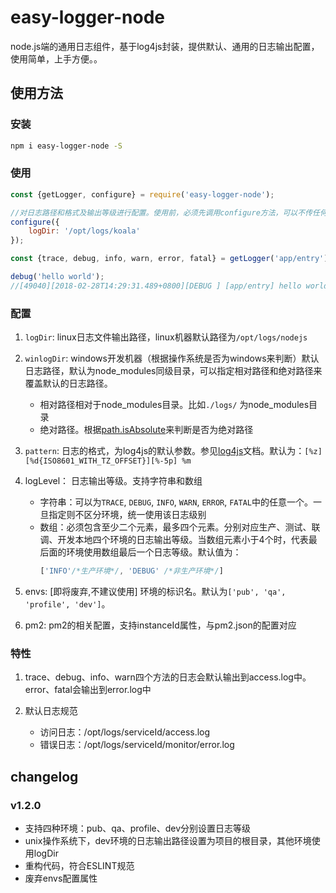 # easy-logger-node
node.js端的通用日志组件，基于log4js封装，提供默认、通用的日志输出配置，使用简单，上手方便。。

## 使用方法
### 安装
```sh
npm i easy-logger-node -S
```

### 使用
```javascript
const {getLogger, configure} = require('easy-logger-node');

//对日志路径和格式及输出等级进行配置。使用前，必须先调用configure方法，可以不传任何参数，这样会使用默认配置
configure({
    logDir: '/opt/logs/koala'
});

const {trace, debug, info, warn, error, fatal} = getLogger('app/entry');

debug('hello world');
//[49040][2018-02-28T14:29:31.489+0800][DEBUG ] [app/entry] hello world

```

### 配置
1. `logDir`: linux日志文件输出路径，linux机器默认路径为`/opt/logs/nodejs`
2. `winlogDir`: windows开发机器（根据操作系统是否为windows来判断）默认日志路径，默认为node_modules同级目录，可以指定相对路径和绝对路径来覆盖默认的日志路径。
    - 相对路径相对于node_modules目录。比如`./logs/` 为node_modules目录
    - 绝对路径。根据[path.isAbsolute](https://nodejs.org/dist/latest-v8.x/docs/api/path.html#path_path_isabsolute_path)来判断是否为绝对路径
3. `pattern`: 日志的格式，为log4js的默认参数。参见[log4js](https://log4js-node.github.io/log4js-node/layouts.html)文档。默认为：`[%z][%d{ISO8601_WITH_TZ_OFFSET}][%-5p] %m`
4. logLevel： 日志输出等级。支持字符串和数组
    - 字符串：可以为`TRACE`, `DEBUG`, `INFO`, `WARN`, `ERROR`, `FATAL`中的任意一个。一旦指定则不区分环境，统一使用该日志级别
    - 数组：必须包含至少二个元素，最多四个元素。分别对应生产、测试、联调、开发本地四个环境的日志输出等级。当数组元素小于4个时，代表最后面的环境使用数组最后一个日志等级。默认值为：
        ```javascript
        ['INFO'/*生产环境*/, 'DEBUG' /*非生产环境*/]
        ```

5. envs: [即将废弃,不建议使用] 环境的标识名。默认为`['pub', 'qa', 'profile', 'dev']`。
6. pm2: pm2的相关配置，支持instanceId属性，与pm2.json的配置对应

### 特性
1. trace、debug、info、warn四个方法的日志会默认输出到access.log中。error、fatal会输出到error.log中

2. 默认日志规范
    - 访问日志：/opt/logs/serviceId/access.log
    - 错误日志：/opt/logs/serviceId/monitor/error.log


## changelog
### v1.2.0 
- 支持四种环境：pub、qa、profile、dev分别设置日志等级
- unix操作系统下，dev环境的日志输出路径设置为项目的根目录，其他环境使用logDir
- 重构代码，符合ESLINT规范
- 废弃envs配置属性
